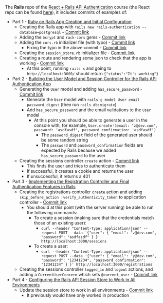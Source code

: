 The **Rails** repo of the [React + Rails API Authentication](https://youtube.com/playlist?list=PLgYiyoyNPrv_yNp5Pzsx0A3gQ8-tfg66j) course (the React repo can be found [here](https://github.com/jro31/react-auth-app)), it includes commits of examples of:

* Part 1 - [Ruby on Rails App Creation and Initial Configuration](https://youtu.be/z18zLCAg7UU)
  * Creating the Rails app with `rails new rails-authentication --database=postgresql` - [Commit link](https://github.com/jro31/rails-authentication/commit/97888a643c6f55d6593a258f1e73c69f6ed950a6)
  * Adding the `bcrypt` and `rack-cors` gems - [Commit link](https://github.com/jro31/rails-authentication/commit/2de22d180fd440310747dc1336ca263416fd0e7e)
  * Adding the `cors.rb` initializer file (with typo) - [Commit link](https://github.com/jro31/rails-authentication/commit/9f319d65c9db1bb65c1df9f592f40dc83f577c7e)
    * Fixing the typo in the above commit - [Commit link](https://github.com/jro31/rails-authentication/commit/6c34c80c20352fcffd702017e5a54f19954f2487)
  * Creating the `session_store.rb` initializer file - [Commit link](https://github.com/jro31/rails-authentication/commit/a27d6a327aca4a087b9e629f5dcbbc25d699ae41)
  * Creating a route and rendering some json to check that the app is working - [Commit link](https://github.com/jro31/rails-authentication/commit/82f966ae3034591d6a22eea0311788ee26e18d46)
    * At this point, running `rails s` and going to `http://localhost:3000/` should return `{"status":"It's working"}`
* Part 2 - [Building the User Model and Session Controller for the Rails API Authentication App](https://youtu.be/FwfsMv2kSX4)
  * Generating the `User` model and adding `has_secure_password` - [Commit link](https://github.com/jro31/rails-authentication/commit/e169a79327eb43f85e69bd10a973979446edfdde)
    * Generate the `User` model with `rails g model User email password_digest` (then run `rails db:migrate`)
    * Add `has_secure_password` and the email validations to the `User` model
      * At this point you should be able to generate a user in the console with, for example, `User.create!(email: 'z@dev.com', password: 'asdfasdf', password_confirmation: 'asdfasdf')`
        * The `password_digest` field of the generated user should be some random string
        * The `password` and `password_confirmation` fields are expected by Rails because we added `has_secure_password` to the user
  * Creating the sessions controller `create` action - [Commit link](https://github.com/jro31/rails-authentication/commit/2851bef981ecdc4e71adea19a0c2dd64e637cd38)
    * This finds the user and tries to authenticate them
    * If successful, it creates a cookie and returns the user
    * If unsuccessful, it returns a 401
* Part 3 - [Implementing the Registration Controller and Final Authentication Features in Rails](https://youtu.be/_rdNv5ijzrk)
  * Creating the registrations controller `create` action and adding `skip_before_action :verify_authenticity_token` to application controller - [Commit link](https://github.com/jro31/rails-authentication/commit/c4fc8f7c0186789289123aec6333ff9c33d0bcb8)
    * You should at this point (with the server running) be able to run the following commands:
      * To create a session (making sure that the credentials match those of an existing user):
        * `curl --header "Content-Type: application/json" --request POST --data '{"user": { "email": "z@dev.com", "password": "asdfasdf" } }' http://localhost:3000/sessions`
      * To create a user:
        * `curl --header "Content-Type: application/json" --request POST --data '{"user": { "email": "y@dev.com", "password": "12341234", "password_confirmation": "12341234" } }' http://localhost:3000/registrations`
  * Creating the sessions controller `logged_in` and `logout` actions, and adding a `CurrentUserConcern` which sets `@current_user` - [Commit link](https://github.com/jro31/rails-authentication/commit/9f8f14eda8adb1eb0dd3e4c47ac9aa06b6b68d48)
* Part 4 - [Configuring the Rails API Session Store to Work in All Environments](https://youtu.be/1JRdaemJNh4)
  * Update the session store to work in all environments - [Commit link](https://github.com/jro31/rails-authentication/commit/23372589594ae30394320423a4280a118f996ff1)
    * It previously would have only worked in production
